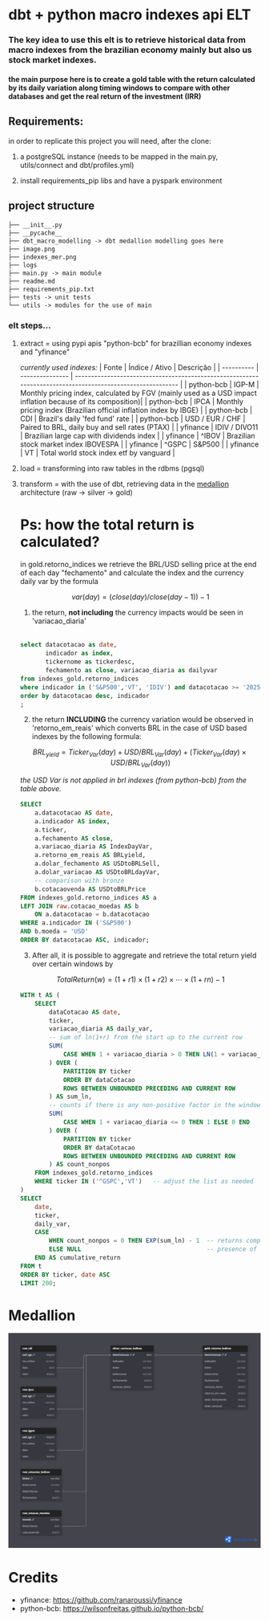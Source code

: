 # dbt + python macro indexes api ELT

### The key idea to use this elt is to retrieve historical data from macro indexes from the brazilian economy mainly but also us stock market indexes. 

#### the main purpose here is to create a gold table with the return calculated by its daily variation along timing windows to compare with other databases and get the real return of the investment (IRR)

## Requirements:
in order to replicate this project you will need, after the clone:

1. a postgreSQL instance (needs to be mapped in the main.py, utils/connect and dbt/profiles.yml)

2. install requirements_pip libs and have a pyspark environment

## project structure 
    ├── __init__.py
    ├── __pycache__
    ├── dbt_macro_modelling -> dbt medallion modelling goes here
    ├── image.png
    ├── indexes_mer.png
    ├── logs
    ├── main.py -> main module
    ├── readme.md
    ├── requirements_pip.txt
    ├── tests -> unit tests
    └── utils -> modules for the use of main

### elt steps... 
1. extract = using pypi apis "python-bcb" for brazillian economy indexes and "yfinance"
   
   *currently used indexes:*
    | Fonte      | Índice / Ativo  | Descrição                                                                                                  |
    | ---------- | --------------- | ---------------------------------------------------------------------------------------------------------- |
    | python-bcb | IGP-M           | Monthly pricing index, calculated by FGV (mainly used as a USD impact inflation because of its composition)|
    | python-bcb | IPCA            | Monthly pricing index (Brazilian official inflation index by IBGE)                                         |
    | python-bcb | CDI             | Brazil's daily 'fed fund' rate                                                                             |
    | python-bcb | USD / EUR / CHF | Paired to BRL, daily buy and sell rates (PTAX)                                                             |
    | yfinance   | IDIV / DIVO11   | Brazilian large cap with dividends index                                                                   |
    | yfinance   | ^IBOV           | Brazilian stock market index IBOVESPA                                                                      |
    | yfinance   | ^GSPC           | S\&P500                                                                                                    |
    | yfinance   | VT              | Total world stock index etf by vanguard                                                                    |


2. load = transforming into raw tables in the rdbms (pgsql)
3. transform = with the use of dbt, retrieving data in the [medallion](https://learn.microsoft.com/en-us/azure/databricks/lakehouse/medallion) 
architecture 
(raw → silver → gold)

    # Ps: how the total return is calculated?
    in gold.retorno_indices we retrieve the BRL/USD selling price at the end of each day "fechamento" and calculate the index and the currency daily var by the formula 

    $$
    var(day)= (close (day)/close (day-1)) - 1
    $$ 

    1. the return, **not including** the currency impacts would be seen in 'variacao_diaria'

    ```sql

    select datacotacao as date,
           indicador as index,
           tickernome as tickerdesc,
           fechamento as close, variacao_diaria as dailyvar
    from indexes_gold.retorno_indices 
    where indicador in ('S&P500','VT', 'IDIV') and datacotacao >= '2025-01-01'
    order by datacotacao desc, indicador
    ; 

    ```
    
    2. the return **INCLUDING** the currency variation would be observed in 'retorno_em_reais' which converts BRL in the case of USD based indexes by the following formula:

    $$
    BRL_{yield} = Ticker_{Var}(day) + USD/BRL_{Var}(day) + (Ticker_{Var}(day) \times USD/BRL_{Var}(day))
    $$

    *the USD Var is not applied in brl indexes (from python-bcb) from the table above.*

    ```sql
    SELECT 
        a.datacotacao AS date,
        a.indicador AS index,
        a.ticker,
        a.fechamento AS close, 
        a.variacao_diaria AS IndexDayVar,
        a.retorno_em_reais AS BRLyield, 
        a.dolar_fechamento AS USDtoBRLSell,
        a.dolar_variacao AS USDtoBRLdayVar,
        -- comparison with bronze
        b.cotacaovenda AS USDtoBRLPrice 
    FROM indexes_gold.retorno_indices AS a
    LEFT JOIN raw.cotacao_moedas AS b
        ON a.datacotacao = b.datacotacao
    WHERE a.indicador IN ('S&P500') 
    AND b.moeda = 'USD'
    ORDER BY datacotacao ASC, indicador;
    ```

    3. After all, it is possible to aggregate and retrieve the total return yield over certain windows by
    
    $$
    TotalReturn(w)=(1+r1​)×(1+r2​)×⋯×(1+rn​)−1
    $$

    ```sql
    WITH t AS (
        SELECT
            dataCotacao AS date,
            ticker,
            variacao_diaria AS daily_var,
            -- sum of ln(1+r) from the start up to the current row
            SUM(
                CASE WHEN 1 + variacao_diaria > 0 THEN LN(1 + variacao_diaria) ELSE NULL END
            ) OVER (
                PARTITION BY ticker
                ORDER BY dataCotacao
                ROWS BETWEEN UNBOUNDED PRECEDING AND CURRENT ROW
            ) AS sum_ln,
            -- counts if there is any non-positive factor in the window -> if >0 we will return NULL
            SUM(
                CASE WHEN 1 + variacao_diaria <= 0 THEN 1 ELSE 0 END
            ) OVER (
                PARTITION BY ticker
                ORDER BY dataCotacao
                ROWS BETWEEN UNBOUNDED PRECEDING AND CURRENT ROW
            ) AS count_nonpos
        FROM indexes_gold.retorno_indices
        WHERE ticker IN ('^GSPC','VT')   -- adjust the list as needed
    )
    SELECT
        date,
        ticker,
        daily_var,
        CASE
            WHEN count_nonpos = 0 THEN EXP(sum_ln) - 1  -- returns compound cumulative return
            ELSE NULL                                   -- presence of invalid factor
        END AS cumulative_return
    FROM t
    ORDER BY ticker, date ASC
    LIMIT 200;
    ```

# Medallion
![alt text](image.png)

# Credits
- yfinance: https://github.com/ranaroussi/yfinance
- python-bcb: https://wilsonfreitas.github.io/python-bcb/
